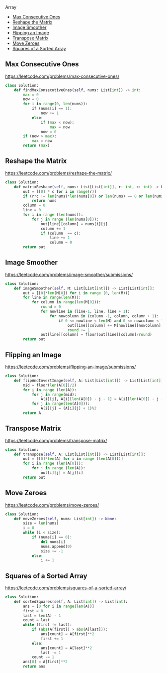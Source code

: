 Array

+ [Max Consecutive Ones](#max-consecutive-ones)
+ [Reshape the Matrix](#reshape-the-matrix)
+ [Image Smoother](#image-smoother)
+ [Flipping an Image](#flipping-an-image)
+ [Transpose Matrix](#transpose-matrix)
+ [Move Zeroes](#move-zeroes)
+ [Squares of a Sorted Array](#squares-of-a-sorted-array)
## Max Consecutive Ones 

https://leetcode.com/problems/max-consecutive-ones/

```python
class Solution:
    def findMaxConsecutiveOnes(self, nums: List[int]) -> int:
        max = 0
        now = 0
        for i in range(0, len(nums)):
            if (nums[i] == 1):
                now += 1
            else:
                if (max < now):
                    max = now
                now = 0
        if (now > max):
            max = now
        return (max)
```
## Reshape the Matrix 

https://leetcode.com/problems/reshape-the-matrix/

```python
class Solution:
    def matrixReshape(self, nums: List[List[int]], r: int, c: int) -> List[List[int]]:
        out = [[0] * c for i in range(r)]
        if (r*c != len(nums)*len(nums[0]) or len(nums) == 0 or len(nums[0]) == 0):
            return nums
        column = 0
        line = 0
        for i in range (len(nums)):
            for j in range (len(nums[0])):
                out[line][column] = nums[i][j]
                column += 1
                if (column  == c):
                    line += 1
                    column = 0
        return out
```
## Image Smoother 

https://leetcode.com/problems/image-smoother/submissions/

```python
class Solution:
    def imageSmoother(self, M: List[List[int]]) -> List[List[int]]:
        out = [[0]*len(M[0]) for i in range (0, len(M))]
        for line in range(len(M)):
            for column in range(len(M[0])):
                round = 0
                for nowline in (line-1, line, line + 1):
                    for nowcolumn in (column -1, column, column + 1):
                        if 0 <= nowline < len(M) and 0 <= nowcolumn < len(M[0]):
                            out[line][column] += M[nowline][nowcolumn]
                            round += 1
                out[line][column] = floor(out[line][column]/round)
        return out
```
## Flipping an Image 

https://leetcode.com/problems/flipping-an-image/submissions/

```python
class Solution:
    def flipAndInvertImage(self, A: List[List[int]]) -> List[List[int]]:
        mid = floor(len(A[0])/2)
        for i in range (len(A)):
            for j in range(mid):
                A[i][j], A[i][len(A[0]) - j - 1] = A[i][len(A[0]) - j - 1], A[i][j]
            for j in range(len(A[0])):
                A[i][j] = (A[i][j] + 1)%2
        return A
```
## Transpose Matrix 

https://leetcode.com/problems/transpose-matrix/

```python
class Solution:
    def transpose(self, A: List[List[int]]) -> List[List[int]]:
        out = [[0]*len(A) for i in range (len(A[0]))]
        for i in range (len(A[0])):
            for j in range (len(A)):
                out[i][j] = A[j][i]
        return out
```
## Move Zeroes 

https://leetcode.com/problems/move-zeroes/

```python
class Solution:
    def moveZeroes(self, nums: List[int]) -> None:
        size = len(nums)
        i = 0
        while (i < size):
            if (nums[i] == 0):
                del nums[i]
                nums.append(0)
                size += -1
            else:
                i += 1
```
## Squares of a Sorted Array 

https://leetcode.com/problems/squares-of-a-sorted-array/

```python
class Solution:
    def sortedSquares(self, A: List[int]) -> List[int]:
        ans = [0 for i in range(len(A))]
        first = 0
        last = len(A) - 1
        count = last
        while (first != last):
            if (abs(A[first]) > abs(A[last])):
                ans[count] = A[first]**2
                first += 1
            else:
                ans[count] = A[last]**2
                last -= 1
            count -= 1
        ans[0] = A[first]**2
        return ans
```
